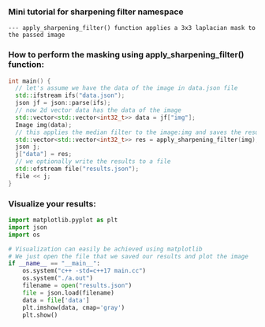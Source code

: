 ### Mini tutorial for sharpening filter namespace
    --- apply_sharpening_filter() function applies a 3x3 laplacian mask to the passed image

### **How to perform the masking using apply_sharpening_filter() function**:
```cpp
int main() {
  // let's assume we have the data of the image in data.json file
  std::ifstream ifs("data.json");
  json jf = json::parse(ifs);
  // now 2d vector data has the data of the image
  std::vector<std::vector<int32_t>> data = jf["img"];
  Image img(data);
  // this applies the median filter to the image:img and saves the results to the res 2d array
  std::vector<std::vector<int32_t>> res = apply_sharpening_filter(img);
  json j;
  j["data"] = res;
  // we optionally write the results to a file
  std::ofstream file("results.json");
  file << j;
}
```

### **Visualize your results**:
```python
import matplotlib.pyplot as plt
import json
import os

# Visualization can easily be achieved using matplotlib
# We just open the file that we saved our results and plot the image
if __name__ == "__main__":
    os.system("c++ -std=c++17 main.cc")
    os.system("./a.out")
    filename = open("results.json")
    file = json.load(filename)
    data = file['data']
    plt.imshow(data, cmap='gray')
    plt.show()
```